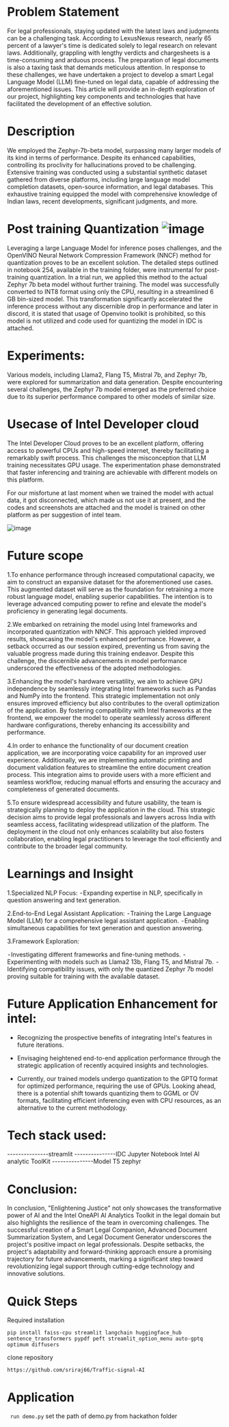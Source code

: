 # Problem Statement
For legal professionals, staying updated with the latest laws and judgments can be a challenging task. According to LexusNexus research, nearly 65 percent of a lawyer's time is dedicated solely to legal research on relevant laws. Additionally, grappling with lengthy verdicts and chargesheets is a time-consuming and arduous process. The preparation of legal documents is also a taxing task that demands meticulous attention. In response to these challenges, we have undertaken a project to develop a smart Legal Language Model (LLM) fine-tuned on legal data, capable of addressing the aforementioned issues. This article will provide an in-depth exploration of our project, highlighting key components and technologies that have facilitated the development of an effective solution.

# Description
We employed the Zephyr-7b-beta model, surpassing many larger models of its kind in terms of performance. Despite its enhanced capabilities, controlling its proclivity for hallucinations proved to be challenging. Extensive training was conducted using a substantial synthetic dataset gathered from diverse platforms, including large language model completion datasets, open-source information, and legal databases. This exhaustive training equipped the model with comprehensive knowledge of Indian laws, recent developments, significant judgments, and more.

# Post training Quantization ![image](https://github.com/sriraj66/Traffic-signal-AI/assets/75485469/2574a6b1-9b54-470c-a444-24eb0633768d)
Leveraging a large Language Model for inference poses challenges, and the OpenVINO Neural Network Compression Framework (NNCF) method for quantization proves to be an excellent solution. The detailed steps outlined in notebook 254, available in the training folder, were instrumental for post-training quantization. In a trial run, we applied this method to the actual Zephyr 7b beta model without further training. The model was successfully converted to INT8 format using only the CPU, resulting in a streamlined 6 GB bin-sized model. This transformation significantly accelerated the inference process without any discernible drop in performance and later in discord, it is stated that usage of Openvino toolkit is prohibited, so this model is not utilized and code used for quantizing the model in IDC is attached.

# Experiments:
Various models, including Llama2, Flang T5, Mistral 7b, and Zephyr 7b, were explored for summarization and data generation. Despite encountering several challenges, the Zephyr 7b model emerged as the preferred choice due to its superior performance compared to other models of similar size.

# Usecase of Intel Developer cloud
The Intel Developer Cloud proves to be an excellent platform, offering access to powerful CPUs and high-speed internet, thereby facilitating a remarkably swift process. This challenges the misconception that LLM training necessitates GPU usage. The experimentation phase demonstrated that faster inferencing and training are achievable with different models on this platform.

For our misfortune at last moment when we trained the model with actual data, it got disconnected, which made us not use it at present, and the codes and screenshots are attached and the model is trained on other platform as per suggestion of intel team.

![image](https://github.com/sriraj66/Traffic-signal-AI/assets/75485469/ddbbc853-fea6-4e7f-b628-13de9982fe9d)

# Future scope

1.To enhance performance through increased computational capacity, we aim to construct an expansive dataset for the aforementioned use cases. This augmented dataset will serve as the foundation for retraining a more robust language model, enabling superior capabilities. The intention is to leverage advanced computing power to refine and elevate the model's proficiency in generating legal documents.

2.We embarked on retraining the model using Intel frameworks and incorporated quantization with NNCF. This approach yielded improved results, showcasing the model's enhanced performance. However, a setback occurred as our session expired, preventing us from saving the valuable progress made during this training endeavor. Despite this challenge, the discernible advancements in model performance underscored the effectiveness of the adopted methodologies.


3.Enhancing the model's hardware versatility, we aim to achieve GPU independence by seamlessly integrating Intel frameworks such as Pandas and NumPy into the frontend. This strategic implementation not only ensures improved efficiency but also contributes to the overall optimization of the application. By fostering compatibility with Intel frameworks at the frontend, we empower the model to operate seamlessly across different hardware configurations, thereby enhancing its accessibility and performance.


4.In order to enhance the functionality of our document creation application, we are incorporating voice capability for an improved user experience. Additionally, we are implementing automatic printing and document validation features to streamline the entire document creation process. This integration aims to provide users with a more efficient and seamless workflow, reducing manual efforts and ensuring the accuracy and completeness of generated documents.

5.To ensure widespread accessibility and future usability, the team is strategically planning to deploy the application in the cloud. This strategic decision aims to provide legal professionals and lawyers across India with seamless access, facilitating widespread utilization of the platform. The deployment in the cloud not only enhances scalability but also fosters collaboration, enabling legal practitioners to leverage the tool efficiently and contribute to the broader legal community.

# Learnings and Insight

1.Specialized NLP Focus:
 - Expanding expertise in NLP, specifically in question answering and text generation.

2.End-to-End Legal Assistant Application:
 - Training the Large Language Model (LLM) for a comprehensive legal assistant application.
 - Enabling simultaneous capabilities for text generation and question answering.

3.Framework Exploration:

 - Investigating different frameworks and fine-tuning methods.
 - Experimenting with models such as Llama2 13b, Flang T5, and Mistral 7b.
 - Identifying compatibility issues, with only the quantized Zephyr 7b model proving suitable for training with the available dataset.

 # Future Application Enhancement for intel:
  - Recognizing the prospective benefits of integrating Intel's features in future iterations.
  - Envisaging heightened end-to-end application performance through the strategic application of recently acquired insights and technologies.
  
  - Currently, our trained models undergo quantization to the GPTQ format for optimized performance, requiring the use of GPUs. Looking ahead, there is a potential shift towards quantizing them to GGML or OV formats, facilitating efficient inferencing even with CPU resources, as an alternative to the     current methodology.

# Tech stack used:
---------------streamlit
---------------IDC Jupyter Notebook Intel AI analytic ToolKit
---------------Model T5 zephyr


# Conclusion:

In conclusion, "Enlightening Justice" not only showcases the transformative power of AI and the Intel OneAPI AI Analytics Toolkit in the legal domain but also highlights the resilience of the team in overcoming challenges. The successful creation of a Smart Legal Companion, Advanced Document Summarization System, and Legal Document Generator underscores the project's positive impact on legal professionals. Despite setbacks, the project's adaptability and forward-thinking approach ensure a promising trajectory for future advancements, marking a significant step toward revolutionizing legal support through cutting-edge technology and innovative solutions.


# Quick Steps

Required installation

```pip install faiss-cpu streamlit langchain huggingface_hub sentence_transformers pypdf peft streamlit_option_menu auto-gptq optimum diffusers```

clone repository

``` 
https://github.com/sriraj66/Traffic-signal-AI
```


# Application

```  run demo.py ```
set the path of demo.py from hackathon folder



